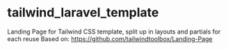# tailwind_laravel_template
Landing Page for Tailwind CSS template, split up in layouts and partials for each reuse
Based on: https://github.com/tailwindtoolbox/Landing-Page
